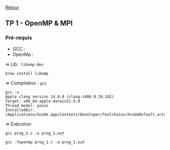 [Retour](../../)

## TP 1 - OpenMP & MPI

### Pré-requis

- GCC : 
- OpenMp : 

=> Lib : `libomp-dev`

```
brew install libomp
```

=> Compilateur : `gcc`

```
gcc -v
Apple clang version 14.0.0 (clang-1400.0.29.202)
Target: x86_64-apple-darwin21.6.0
Thread model: posix
InstalledDir: /Applications/Xcode.app/Contents/Developer/Toolchains/XcodeDefault.xctoolchain/usr/bin
```

=> Exécution

```
gcc prog_1.c -o prog_1.out
```

```
gcc -fopenmp prog_1.c -o prog_1.out
```